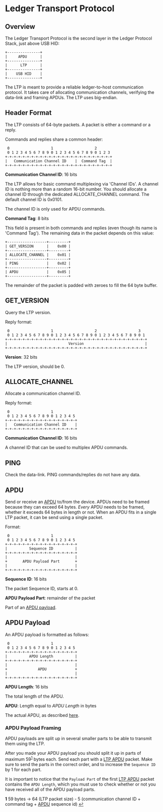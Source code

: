 # Ledger Transport Protocol

## Overview

The Ledger Transport Protocol is the second layer in the Ledger
Protocol Stack, just above USB HID:

```
+---------------+
|     APDU      |
+---------------+
|      LTP      |
+---------------+
|    USB HID    |
+---------------+
```

The LTP is meant to provide a reliable ledger-to-host communication
protocol. It takes care of allocating communication channels, verifying
the data-link and framing APDUs. The LTP uses big-endian.

## Header Format

The LTP consists of 64-byte packets. A packet is either a command or
a reply.

Commands and replies share a common header:

```
 0                   1                   2
 0 1 2 3 4 5 6 7 8 9 0 1 2 3 4 5 6 7 8 9 0 1 2 3
+-+-+-+-+-+-+-+-+-+-+-+-+-+-+-+-+-+-+-+-+-+-+-+-+
|   Communication Channel ID    |  Command Tag  |
+-+-+-+-+-+-+-+-+-+-+-+-+-+-+-+-+-+-+-+-+-+-+-+-+
```

**Communication Channel ID**: 16 bits

The LTP allows for basic command multiplexing via 'Channel IDs'. A
channel ID is nothing more than a random 16-bit number. You should
allocate a channel ID through the dedicated ALLOCATE_CHANNEL command.
The default channel ID is 0x0101.

The channel ID is only used for APDU commands.

**Command Tag**: 8 bits

This field is present in both commands and replies (even though its name
is 'Command Tag'). The remaining data in the packet depends on this value:

```
+------------------+---------+
| GET_VERSION      |    0x00 |
+------------------+---------+
| ALLOCATE_CHANNEL |    0x01 |
+------------------+---------+
| PING             |    0x02 |
+------------------+---------+
| APDU             |    0x05 |
+------------------+---------+
```

The remainder of the packet is padded with zeroes to fill the 64
byte buffer.

## GET_VERSION

Query the LTP version.

Reply format:

```
 0                   1                   2                   3
 0 1 2 3 4 5 6 7 8 9 0 1 2 3 4 5 6 7 8 9 0 1 2 3 4 5 6 7 8 9 0 1
+-+-+-+-+-+-+-+-+-+-+-+-+-+-+-+-+-+-+-+-+-+-+-+-+-+-+-+-+-+-+-+-+
|                            Version                            |
+-+-+-+-+-+-+-+-+-+-+-+-+-+-+-+-+-+-+-+-+-+-+-+-+-+-+-+-+-+-+-+-+
```

**Version**: 32 bits

The LTP version, should be 0.

## ALLOCATE_CHANNEL

Allocate a communication channel ID.

Reply format:

```
 0                   1
 0 1 2 3 4 5 6 7 8 9 0 1 2 3 4 5
+-+-+-+-+-+-+-+-+-+-+-+-+-+-+-+-+
|   Communication Channel ID    |
+-+-+-+-+-+-+-+-+-+-+-+-+-+-+-+-+
```

**Communication Channel ID**: 16 bits

A channel ID that can be used to multiplex APDU commands.

## PING

Check the data-link. PING commands/replies do not have any data.

## APDU

Send or receive an [APDU](./apdu.md) to/from the device. APDUs need
to be framed because they can exceed 64 bytes. *Every* APDU needs to
be framed, whether it exceeds 64 bytes in length or not. When an APDU
fits in a single LTP packet, it can be send using a single packet.

Format:

```
 0                   1
 0 1 2 3 4 5 6 7 8 9 0 1 2 3 4 5
+-+-+-+-+-+-+-+-+-+-+-+-+-+-+-+-+
|          Sequence ID          |
+-+-+-+-+-+-+-+-+-+-+-+-+-+-+-+-+
|                               |
+       APDU Payload Part       +
|                               |
+-+-+-+-+-+-+-+-+-+-+-+-+-+-+-+-+
```

**Sequence ID**: 16 bits

The packet Sequence ID, starts at 0.

**APDU Payload Part**: remainder of the packet

Part of an [APDU payload](#apdu-payload]).

## APDU Payload

An APDU payload is formatted as follows:

```
 0                   1
 0 1 2 3 4 5 6 7 8 9 0 1 2 3 4 5
+-+-+-+-+-+-+-+-+-+-+-+-+-+-+-+-+
|          APDU Length          |
+-+-+-+-+-+-+-+-+-+-+-+-+-+-+-+-+
|                               |
+              APDU             +
|                               |
+-+-+-+-+-+-+-+-+-+-+-+-+-+-+-+-+
```

**APDU Length**: 16 bits

The total length of the APDU.

**APDU**: Length equal to *APDU Length* in bytes

The actual APDU, as described [here](./apdu.md).

### APDU Payload Framing

APDU payloads are split up in several smaller parts to be
able to transmit them using the LTP.

After you made your APDU payload you should split it up in parts of
maximum 59<sup id="a1">[1](#f1)</sup> bytes each. Send each part with a [LTP APDU](#apdu) packet.
Make sure to send the parts in the correct order, and to increase the
`Sequence ID` by 1 for each part.

It is important to notice that the `Payload Part` of the first [LTP APDU](#apdu) packet
contains the `APDU Length`, which you must use to check whether or not you
have received all of the APDU payload parts.

<b id="f1">1</b> 59 bytes -> 64 (LTP packet size) - 5 (communication channel ID + command tag + [APDU](#apdu) sequence id) [↩](#a1)
